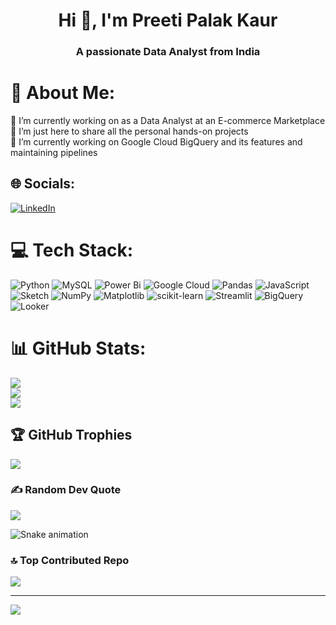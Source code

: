 <h1 align="center">Hi 👋, I'm Preeti Palak Kaur</h1>
<h3 align="center">A passionate Data Analyst from India</h3>

# 💫 About Me:
🔭 I’m currently working on as a Data Analyst at an E-commerce Marketplace<br>👯 I’m just here to share all the personal hands-on projects<br>🌱 I’m currently working on Google Cloud BigQuery and its features and maintaining pipelines


## 🌐 Socials:
[![LinkedIn](https://img.shields.io/badge/LinkedIn-%230077B5.svg?logo=linkedin&logoColor=white)](https://linkedin.com/in/preetipalakkaur/) 

# 💻 Tech Stack:
![Python](https://img.shields.io/badge/python-3670A0?style=for-the-badge&logo=python&logoColor=ffdd54) ![MySQL](https://img.shields.io/badge/mysql-%2300000f.svg?style=for-the-badge&logo=mysql&logoColor=white) ![Power Bi](https://img.shields.io/badge/power_bi-F2C811?style=for-the-badge&logo=powerbi&logoColor=black) ![Google Cloud](https://img.shields.io/badge/GoogleCloud-%234285F4.svg?style=for-the-badge&logo=google-cloud&logoColor=white) ![Pandas](https://img.shields.io/badge/pandas-%23150458.svg?style=for-the-badge&logo=pandas&logoColor=white) ![JavaScript](https://img.shields.io/badge/javascript-%23323330.svg?style=for-the-badge&logo=javascript&logoColor=%23F7DF1E) ![Sketch](https://img.shields.io/badge/Sketch-FFB387?style=for-the-badge&logo=sketch&logoColor=black) ![NumPy](https://img.shields.io/badge/numpy-%23013243.svg?style=for-the-badge&logo=numpy&logoColor=white) ![Matplotlib](https://img.shields.io/badge/Matplotlib-%23ffffff.svg?style=for-the-badge&logo=Matplotlib&logoColor=black) ![scikit-learn](https://img.shields.io/badge/scikit--learn-%23F7931E.svg?style=for-the-badge&logo=scikit-learn&logoColor=white)
![Streamlit](https://img.shields.io/badge/streamlit-FF4B4B?style=for-the-badge&logo=streamlit&logoColor=white)
![BigQuery](https://img.shields.io/badge/BigQuery-4285F4?style=for-the-badge&logo=googlebigquery&logoColor=white)
![Looker](https://img.shields.io/badge/Looker-4285F4?style=for-the-badge&logo=looker&logoColor=white)

# 📊 GitHub Stats:
![](https://github-readme-stats.vercel.app/api?username=preeti1605&theme=great-gatsby&hide_border=false&include_all_commits=true&count_private=true)<br/>
![](https://github-readme-streak-stats.herokuapp.com/?user=preeti1605&theme=great-gatsby&hide_border=false)<br/>
![](https://github-readme-stats.vercel.app/api/top-langs/?username=preeti1605&theme=great-gatsby&hide_border=false&include_all_commits=true&count_private=true&layout=compact)

## 🏆 GitHub Trophies
![](https://github-profile-trophy.vercel.app/?username=preeti1605&theme=algolia&no-frame=true&no-bg=false&margin-w=4)

### ✍️ Random Dev Quote
![](https://quotes-github-readme.vercel.app/api?type=horizontal&theme=tokyonight)


![Snake animation](https://github.com/preeti1605/preeti1605/blob/output/github-contribution-grid-snake.svg)


### 🔝 Top Contributed Repo
![](https://github-contributor-stats.vercel.app/api?username=preeti1605&limit=5&theme=dark&combine_all_yearly_contributions=true)


---
[![](https://visitcount.itsvg.in/api?id=preeti1605&icon=8&color=6)](https://visitcount.itsvg.in)

<!-- Proudly created with GPRM ( https://gprm.itsvg.in ) -->
